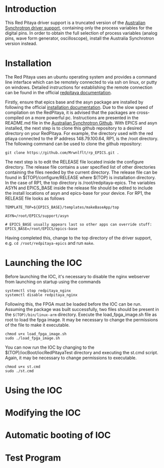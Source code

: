 # Introduction

This Red Pitaya driver support is a truncated version of the [Australian Synchrotron driver support](https://github.com/AustralianSynchrotron/redpitaya-epics), containing only the process variables for the digital pins. In order to obtain the full selection of process variables (analog pins, wave form generator, oscilloscope), install the Australia Synchrotron version instead. 

# Installation

The Red Pitaya uses an ubuntu operating system and provides a command line interface which can be remotely connected to via ssh on linux, or putty on windows. Detailed instructions for establishing the remote connection can be found in the official [redpitaya documentation](https://redpitaya.readthedocs.io/en/latest/developerGuide/software/console/ssh/ssh.html). 

Firstly, ensure that epics base and the asyn package are installed by following the official [installation documentation](https://docs.epics-controls.org/projects/how-tos/en/latest/getting-started/installation.html#:~:text=%20Installation%20on%20Linux%2FUNIX%2FDARWIN%20%28Mac%29%20%C2%B6%20%201,%28NAME%29%20works%20if%20it%20is%20defined...%20More%20). Due to the slow speed of compilation on the RedPitaya, it is advised that the packages are cross-compiled on a more powerful pc. Instructions are presented in the README.md file in the [Australian Synchrotron Github](https://github.com/AustralianSynchrotron/redpitaya-epics).
With EPICS and asyn installed, the next step is to clone this github repository to a desired directory on your RedPitaya. For example, the directory used with the red ptiaya connected to the IP address 148.79.100.64, RP1, is the /root directory. The following command can be used to clone the github repository: 

`git clone https://github.com/Mrwnlflt/rp_EPICS.git .`

The next step is to edit the RELEASE file located inside the configure directory. The release file contains a user specified list of other directories containing the files needed by the current directory. The release file can be found in $(TOP)/configure/RELEASE where $(TOP) is installation directory. In the case of RP1, the top directory is /root/redpitaya-epics. The variables ASYN and EPICS_BASE inside the release file should be edited to include the install locations of asyn and epics-base for your device. For RP1, the RELEASE file looks as follows 

```
TEMPLATE_TOP=${EPICS_BASE}/templates/makeBaseApp/top

ASYN=/root/EPICS/support/asyn

# EPICS_BASE usually appears last so other apps can override stuff:
EPICS_BASE=/root/EPICS/epics-base
```
Having completed this, change to the top directory of the driver support, e.g. `cd /root/redpitaya-epics` and run `make`. 

# Launching the IOC 

Before launching the IOC, it's necessary to disable the nginx webserver from launching on startup using the commands 

```
systemctl stop redpitaya_nginx
systemctl disable redpitaya_nginx
```

Following this, the FPGA must be loaded before the IOC can be run. Assuming the package was built successfully, two files should be present in the `$(TOP)/bin/linux-arm` directory. Execute the load_fpga_image.sh file as root to load the fpga image. It may be necessary to change the permissions of the file to make it executable. 

```
chmod u+x load_fpga_image.sh 
sudo ./load_fpga_image.sh
```
You can now run the IOC by changing to the $(TOP)/iocBoot/iocRedPitayaTest directory and executing the st.cmd script. Again, it may be necessary to change permissions to executable.

```
chmod u+x st.cmd 
sudo ./st.cmd
```
# Using the IOC

# Modifying the IOC

# Automatic booting of IOC

# Test Program 
